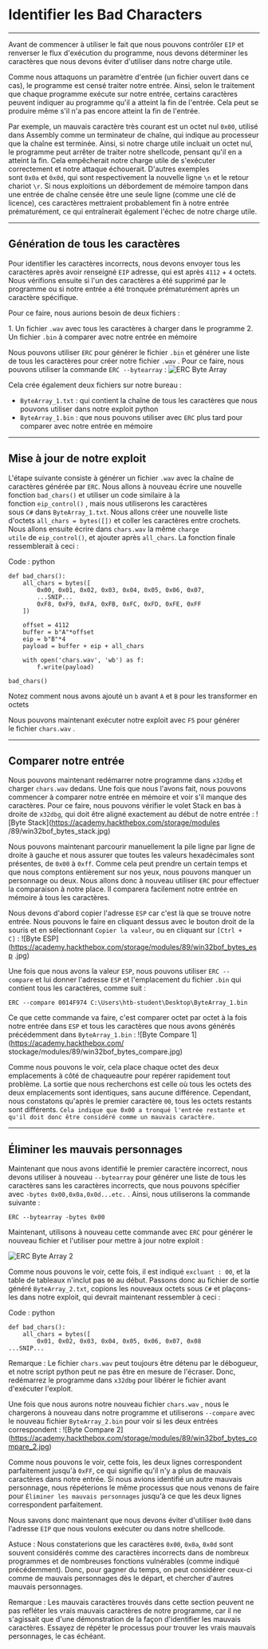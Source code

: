 Identifier les Bad Characters
==========================

* * * * *

Avant de commencer à utiliser le fait que nous pouvons contrôler `EIP` et renverser le flux d'exécution du programme, nous devons déterminer les caractères que nous devons éviter d'utiliser dans notre charge utile.

Comme nous attaquons un paramètre d'entrée (un fichier ouvert dans ce cas), le programme est censé traiter notre entrée. Ainsi, selon le traitement que chaque programme exécute sur notre entrée, certains caractères peuvent indiquer au programme qu'il a atteint la fin de l'entrée. Cela peut se produire même s'il n'a pas encore atteint la fin de l'entrée.

Par exemple, un mauvais caractère très courant est un octet nul `0x00`, utilisé dans Assembly comme un terminateur de chaîne, qui indique au processeur que la chaîne est terminée. Ainsi, si notre charge utile incluait un octet nul, le programme peut arrêter de traiter notre shellcode, pensant qu'il en a atteint la fin. Cela empêcherait notre charge utile de s'exécuter correctement et notre attaque échouerait. D'autres exemples sont `0x0a` et `0x0d`, qui sont respectivement la nouvelle ligne `\n` et le retour chariot `\r`. Si nous exploitions un débordement de mémoire tampon dans une entrée de chaîne censée être une seule ligne (comme une clé de licence), ces caractères mettraient probablement fin à notre entrée prématurément, ce qui entraînerait également l'échec de notre charge utile.

* * * * *

Génération de tous les caractères
-------------------------

Pour identifier les caractères incorrects, nous devons envoyer tous les caractères après avoir renseigné `EIP` adresse, qui est après `4112` + `4` octets. Nous vérifions ensuite si l'un des caractères a été supprimé par le programme ou si notre entrée a été tronquée prématurément après un caractère spécifique.

Pour ce faire, nous aurions besoin de deux fichiers :

1. Un fichier `.wav` avec tous les caractères à charger dans le programme
2. Un fichier `.bin` à comparer avec notre entrée en mémoire

Nous pouvons utiliser `ERC` pour générer le fichier `.bin` et générer une liste de tous les caractères pour créer notre fichier `.wav` . Pour ce faire, nous pouvons utiliser la commande `ERC --bytearray` : ![ERC Byte Array](https://academy.hackthebox.com/storage/modules/89/win32bof_erc_bytearry.jpg)

Cela crée également deux fichiers sur notre bureau :

- `ByteArray_1.txt` : qui contient la chaîne de tous les caractères que nous pouvons utiliser dans notre exploit python
- `ByteArray_1.bin` : que nous pouvons utiliser avec `ERC` plus tard pour comparer avec notre entrée en mémoire

* * * * *

Mise à jour de notre exploit
--------------------

L'étape suivante consiste à générer un fichier `.wav` avec la chaîne de caractères générée par `ERC`. Nous allons à nouveau écrire une nouvelle fonction `bad_chars()` et utiliser un code similaire à la fonction `eip_control()` , mais nous utiliserons les caractères sous `C#` dans `ByteArray_1.txt`. Nous allons créer une nouvelle liste d'octets `all_chars = bytes([])` et coller les caractères entre crochets. Nous allons ensuite écrire dans `chars.wav` la même `charge utile` de `eip_control()`, et ajouter après `all_chars`. La fonction finale ressemblerait à ceci :

Code : python

```
def bad_chars():
    all_chars = bytes([
        0x00, 0x01, 0x02, 0x03, 0x04, 0x05, 0x06, 0x07,
        ...SNIP...
        0xF8, 0xF9, 0xFA, 0xFB, 0xFC, 0xFD, 0xFE, 0xFF
    ])
    
    offset = 4112
    buffer = b"A"*offset
    eip = b"B"*4
    payload = buffer + eip + all_chars
    
    with open('chars.wav', 'wb') as f:
        f.write(payload)

bad_chars()

```

Notez comment nous avons ajouté un `b` avant `A` et `B` pour les transformer en octets

Nous pouvons maintenant exécuter notre exploit avec `F5` pour générer le fichier `chars.wav` .

* * * * *

Comparer notre entrée
-------------------

Nous pouvons maintenant redémarrer notre programme dans `x32dbg` et charger `chars.wav` dedans. Une fois que nous l'avons fait, nous pouvons commencer à comparer notre entrée en mémoire et voir s'il manque des caractères. Pour ce faire, nous pouvons vérifier le volet Stack en bas à droite de `x32dbg`, qui doit être aligné exactement au début de notre entrée : ![Byte Stack](https://academy.hackthebox.com/storage/modules /89/win32bof_bytes_stack.jpg)

Nous pouvons maintenant parcourir manuellement la pile ligne par ligne de droite à gauche et nous assurer que toutes les valeurs hexadécimales sont présentes, de `0x00` à `0xff`. Comme cela peut prendre un certain temps et que nous comptons entièrement sur nos yeux, nous pouvons manquer un personnage ou deux. Nous allons donc à nouveau utiliser `ERC` pour effectuer la comparaison à notre place. Il comparera facilement notre entrée en mémoire à tous les caractères.

Nous devons d'abord copier l'adresse `ESP` car c'est là que se trouve notre entrée. Nous pouvons le faire en cliquant dessus avec le bouton droit de la souris et en sélectionnant `Copier la valeur`, ou en cliquant sur `[Ctrl + C]` : ![Byte ESP](https://academy.hackthebox.com/storage/modules/89/win32bof_bytes_esp .jpg)

Une fois que nous avons la valeur `ESP`, nous pouvons utiliser `ERC --compare` et lui donner l'adresse `ESP` et l'emplacement du fichier `.bin` qui contient tous les caractères, comme suit :

```
ERC --compare 0014F974 C:\Users\htb-student\Desktop\ByteArray_1.bin

```

Ce que cette commande va faire, c'est comparer octet par octet à la fois notre entrée dans `ESP` et tous les caractères que nous avons générés précédemment dans `ByteArray_1.bin` : ![Byte Compare 1](https://academy.hackthebox.com/ stockage/modules/89/win32bof_bytes_compare.jpg)

Comme nous pouvons le voir, cela place chaque octet des deux emplacements à côté de chaqueautre pour repérer rapidement tout problème. La sortie que nous recherchons est celle où tous les octets des deux emplacements sont identiques, sans aucune différence. Cependant, nous constatons qu'après le premier caractère `00`, tous les octets restants sont différents. `Cela indique que 0x00 a tronqué l'entrée restante et qu'il doit donc être considéré comme un mauvais caractère.`

* * * * *

Éliminer les mauvais personnages
--------------------------

Maintenant que nous avons identifié le premier caractère incorrect, nous devons utiliser à nouveau `--bytearray` pour générer une liste de tous les caractères sans les caractères incorrects, que nous pouvons spécifier avec `-bytes 0x00,0x0a,0x0d...etc.` . Ainsi, nous utiliserons la commande suivante :

```
ERC --bytearray -bytes 0x00

```

Maintenant, utilisons à nouveau cette commande avec `ERC` pour générer le nouveau fichier et l'utiliser pour mettre à jour notre exploit :

![ERC Byte Array 2](https://academy.hackthebox.com/storage/modules/89/win32bof_erc_bytearry_2.jpg)

Comme nous pouvons le voir, cette fois, il est indiqué `excluant : 00`, et la table de tableaux n'inclut pas `00` au début. Passons donc au fichier de sortie généré `ByteArray_2.txt`, copions les nouveaux octets sous `C#` et plaçons-les dans notre exploit, qui devrait maintenant ressembler à ceci :

Code : python

```
def bad_chars():
    all_chars = bytes([
        0x01, 0x02, 0x03, 0x04, 0x05, 0x06, 0x07, 0x08
...SNIP...

```

Remarque : Le fichier `chars.wav` peut toujours être détenu par le débogueur, et notre script python peut ne pas être en mesure de l'écraser. Donc, redémarrez le programme dans `x32dbg` pour libérer le fichier avant d'exécuter l'exploit.

Une fois que nous aurons notre nouveau fichier `chars.wav` , nous le chargerons à nouveau dans notre programme et utiliserons `--compare` avec le nouveau fichier `ByteArray_2.bin` pour voir si les deux entrées correspondent : ![Byte Compare 2] (https://academy.hackthebox.com/storage/modules/89/win32bof_bytes_compare_2.jpg)

Comme nous pouvons le voir, cette fois, les deux lignes correspondent parfaitement jusqu'à `0xFF`, ce qui signifie qu'il n'y a plus de mauvais caractères dans notre entrée. Si nous avions identifié un autre mauvais personnage, nous répéterions le même processus que nous venons de faire pour `Éliminer les mauvais personnages` jusqu'à ce que les deux lignes correspondent parfaitement.

Nous savons donc maintenant que nous devons éviter d'utiliser `0x00` dans l'adresse `EIP` que nous voulons exécuter ou dans notre shellcode.

Astuce : Nous constaterions que les caractères `0x00`, `0x0a`, `0x0d` sont souvent considérés comme des caractères incorrects dans de nombreux programmes et de nombreuses fonctions vulnérables (comme indiqué précédemment). Donc, pour gagner du temps, on peut considérer ceux-ci comme de mauvais personnages dès le départ, et chercher d'autres mauvais personnages.

Remarque : Les mauvais caractères trouvés dans cette section peuvent ne pas refléter les vrais mauvais caractères de notre programme, car il ne s'agissait que d'une démonstration de la façon d'identifier les mauvais caractères. Essayez de répéter le processus pour trouver les vrais mauvais personnages, le cas échéant.

